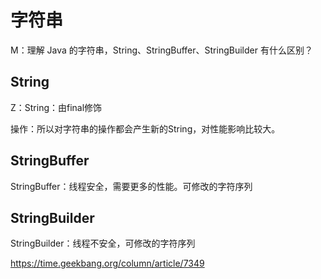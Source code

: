 # 字符串

M：理解 Java 的字符串，String、StringBuffer、StringBuilder 有什么区别？

## String

Z：String：由final修饰

操作：所以对字符串的操作都会产生新的String，对性能影响比较大。

## StringBuffer

StringBuffer：线程安全，需要更多的性能。可修改的字符序列

## StringBuilder

StringBuilder：线程不安全，可修改的字符序列  





https://time.geekbang.org/column/article/7349